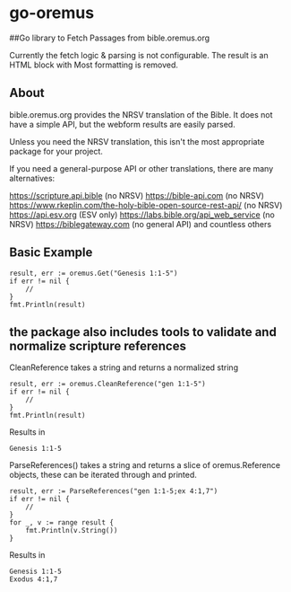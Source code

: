 # go-oremus
##Go library to Fetch Passages from bible.oremus.org

Currently the fetch logic & parsing is not configurable. The result is an HTML block with Most formatting is removed.

## About

bible.oremus.org provides the NRSV translation of the Bible. It does not have a simple API, but the webform results are easily parsed.

Unless you need the NRSV translation, this isn't the most appropriate package for your project.

If you need a general-purpose API or other translations, there are many alternatives:

https://scripture.api.bible (no NRSV)
https://bible-api.com (no NRSV)
https://www.rkeplin.com/the-holy-bible-open-source-rest-api/ (no NRSV)
https://api.esv.org (ESV only)
https://labs.bible.org/api_web_service (no NRSV)
https://biblegateway.com (no general API) 
and countless others

## Basic Example

```
result, err := oremus.Get("Genesis 1:1-5")
if err != nil {
	//
}
fmt.Println(result)
```

## the package also includes tools to validate and normalize scripture references

CleanReference takes a string and returns a normalized string

```
result, err := oremus.CleanReference("gen 1:1-5")
if err != nil {
	//
}
fmt.Println(result)
```
Results in 
```
Genesis 1:1-5
```

ParseReferences() takes a string and returns a slice of oremus.Reference objects, these can be iterated through and printed.
```
result, err := ParseReferences("gen 1:1-5;ex 4:1,7")
if err != nil {
	//
}
for _, v := range result {
	fmt.Println(v.String())
}
```
Results in
```
Genesis 1:1-5
Exodus 4:1,7
```
